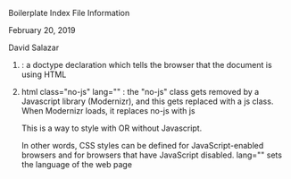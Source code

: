 Boilerplate Index File Information 

February 20, 2019

David Salazar

1. <!doctype html> : a doctype declaration which tells the browser that the document is using HTML

2. html class="no-js" lang="" : the "no-js" class gets removed by a Javascript library (Modernizr), 
   and this gets replaced with a js class. When Modernizr loads, it replaces no-js with js 
   
   This is a way to style with OR without Javascript. 
   
   In other words, CSS styles can be defined for JavaScript-enabled browsers and for browsers that 
   have JavaScript disabled. lang="" sets the language of the web page


  

